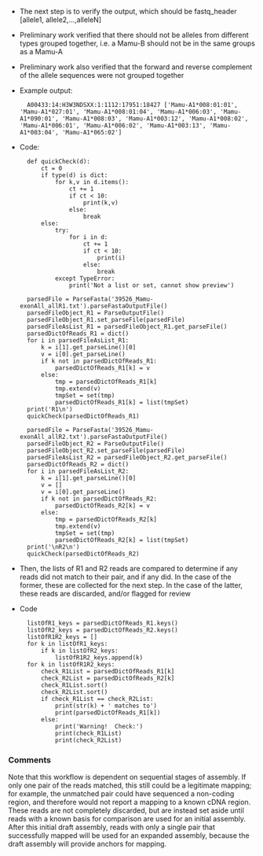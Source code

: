 * The next step is to verify the output, which should be 
fastq_header [allele1, allele2,...,alleleN]

* Preliminary work verified that there should not be alleles from different types grouped together, i.e. a Mamu-B should not be in the same groups as a Mamu-A
* Preliminary work also verified that the forward and reverse complement of the allele sequences were not grouped together
* Example output:

        A00433:14:H3W3NDSXX:1:1112:17951:18427 ['Mamu-A1*008:01:01', 'Mamu-A1*027:01', 'Mamu-A1*008:01:04', 'Mamu-A1*006:03', 'Mamu-A1*090:01', 'Mamu-A1*008:03', 'Mamu-A1*003:12', 'Mamu-A1*008:02', 'Mamu-A1*006:01', 'Mamu-A1*006:02', 'Mamu-A1*003:13', 'Mamu-A1*003:04', 'Mamu-A1*065:02']

* Code:
        
        def quickCheck(d):
            ct = 0
            if type(d) is dict:
                for k,v in d.items():
                    ct += 1
                    if ct < 10:
                        print(k,v)
                    else:
                        break
            else:
                try:
                    for i in d:
                        ct += 1
                        if ct < 10:
                            print(i)
                        else:
                            break
                except TypeError:
                    print('Not a list or set, cannot show preview')

        parsedFile = ParseFasta('39526_Mamu-exonAll_allR1.txt').parseFastaOutputFile()
        parsedFileObject_R1 = ParseOutputFile()
        parsedFileObject_R1.set_parseFile(parsedFile)
        parsedFileAsList_R1 = parsedFileObject_R1.get_parseFile()
        parsedDictOfReads_R1 = dict()
        for i in parsedFileAsList_R1:
            k = i[1].get_parseLine()[0]
            v = i[0].get_parseLine()
            if k not in parsedDictOfReads_R1:
                parsedDictOfReads_R1[k] = v
            else:
                tmp = parsedDictOfReads_R1[k]
                tmp.extend(v)
                tmpSet = set(tmp)
                parsedDictOfReads_R1[k] = list(tmpSet)
        print('R1\n')
        quickCheck(parsedDictOfReads_R1)

        parsedFile = ParseFasta('39526_Mamu-exonAll_allR2.txt').parseFastaOutputFile()
        parsedFileObject_R2 = ParseOutputFile()
        parsedFileObject_R2.set_parseFile(parsedFile)
        parsedFileAsList_R2 = parsedFileObject_R2.get_parseFile()
        parsedDictOfReads_R2 = dict()
        for i in parsedFileAsList_R2:
            k = i[1].get_parseLine()[0]
            v = []
            v = i[0].get_parseLine()
            if k not in parsedDictOfReads_R2:
                parsedDictOfReads_R2[k] = v
            else:
                tmp = parsedDictOfReads_R2[k]
                tmp.extend(v)
                tmpSet = set(tmp)
                parsedDictOfReads_R2[k] = list(tmpSet)
        print('\nR2\n')
        quickCheck(parsedDictOfReads_R2)

* Then, the lists of R1 and R2 reads are compared to determine if any reads did not match to their pair, and if any did. In the case of the former, these are collected for the next step. In the case of the latter, these reads are discarded, and/or flagged for review

* Code

        listOfR1_keys = parsedDictOfReads_R1.keys()
        listOfR2_keys = parsedDictOfReads_R2.keys()
        listOfR1R2_keys = []
        for k in listOfR1_keys:
            if k in listOfR2_keys:
                listOfR1R2_keys.append(k)
        for k in listOfR1R2_keys:
            check_R1List = parsedDictOfReads_R1[k]
            check_R2List = parsedDictOfReads_R2[k]
            check_R1List.sort()
            check_R2List.sort()
            if check_R1List == check_R2List:
                print(str(k) + ' matches to')
                print(parsedDictOfReads_R1[k])
            else:
                print('Warning!  Check:')
                print(check_R1List)
                print(check_R2List)

### Comments
Note that this workflow is dependent on sequential stages of assembly. If only one pair of the reads matched, this still could be a legitimate mapping; for example, the unmatched pair could have sequenced a non-coding region, and therefore would not report a mapping to a known cDNA region. These reads are not completely discarded, but are instead set aside until reads with a known basis for comparison are used for an initial assembly. After this initial draft assembly, reads with only a single pair that successfully mapped will be used for an expanded assembly, because the draft assembly will provide anchors for mapping.
